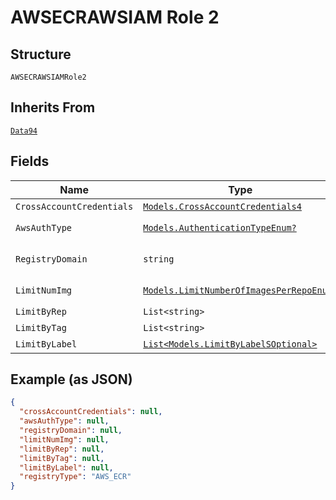 
# AWSECRAWSIAM Role 2

## Structure

`AWSECRAWSIAMRole2`

## Inherits From

[`Data94`](../../doc/models/data-94.md)

## Fields

| Name | Type | Tags | Description |
|  --- | --- | --- | --- |
| `CrossAccountCredentials` | [`Models.CrossAccountCredentials4`](../../doc/models/cross-account-credentials-4.md) | Optional | - |
| `AwsAuthType` | [`Models.AuthenticationTypeEnum?`](../../doc/models/authentication-type-enum.md) | Optional | **Default**: `AuthenticationTypeEnum.AWS_IAM` |
| `RegistryDomain` | `string` | Optional | **Constraints**: *Pattern*: `^(https://)?(http://)?(.*)(.dkr\.ecr.)(.*)(.amazonaws.com)$` |
| `LimitNumImg` | [`Models.LimitNumberOfImagesPerRepoEnum?`](../../doc/models/limit-number-of-images-per-repo-enum.md) | Optional | **Default**: `LimitNumberOfImagesPerRepoEnum.Enum_5` |
| `LimitByRep` | `List<string>` | Optional | - |
| `LimitByTag` | `List<string>` | Optional | - |
| `LimitByLabel` | [`List<Models.LimitByLabelSOptional>`](../../doc/models/limit-by-label-s-optional.md) | Optional | - |

## Example (as JSON)

```json
{
  "crossAccountCredentials": null,
  "awsAuthType": null,
  "registryDomain": null,
  "limitNumImg": null,
  "limitByRep": null,
  "limitByTag": null,
  "limitByLabel": null,
  "registryType": "AWS_ECR"
}
```

